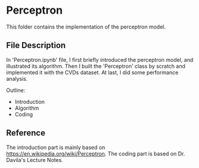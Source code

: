# Perceptron

This folder contains the implementation of the perceptron model. 

## File Description

In 'Perceptron.ipynb' file, I first briefly introduced the perceptron model, and illustrated its algorithm. Then I built the 'Perceptron' class by scratch and implemented it with the CVDs dataset. At last, I did some performance analysis.

Outline:
- Introduction
- Algorithm
- Coding

## Reference
The introduction part is mainly based on https://en.wikipedia.org/wiki/Perceptron. The coding part is based on Dr. Davila's Lecture Notes.